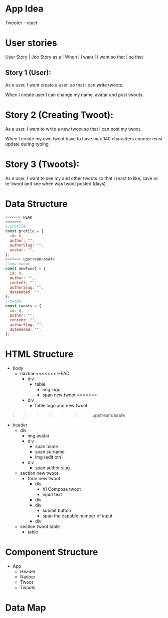 # App Idea

Twooter - react

# User stories

User Story | Job Story
as a <role> | When I <action>
I want <goal> | I want <goal>
so that <gain> | so that <gain>

## Story 1 (User):

As a user,
I want create a user.
so that I can write twoots.

When I create user
I can change my name, avatar and post twoots.

# Story 2 (Creating Twoot):

As a user,
I want to write a new twoot
so that I can post my twoot.

When I create my own twoot
have to have max 140 characters
counter must update during typing.

# Story 3 (Twoots):

As a user,
I want to see my and other twoots
so that I react to like, save or re-twoot and see when was twoot posted (days).

# Data Structure

```js
<<<<<<< HEAD
=======
//profile
const profile = {
  id: 0,
  author: "",
  authorSlug: "",
  avatar: "",
};
>>>>>>> upstream/asafe
//new twoot
const newTwoot = {
  id: 0,
  author: "",
  content: "",
  authorSlug: "",
  dateAdded: "",
};
//twoot
const twoots = {
  id: 0,
  author: "",
  content: "",
  authorSlug: "",
  dateAdded: "",
};
```

# HTML Structure

- body
  - navbar
<<<<<<< HEAD
    - div 
      - table 
        - img logo
        - span new twoot
=======
    - div
      - table logo and new twoot
>>>>>>> upstream/asafe
  - header
    - div
      - img avatar
      - div
        - span name
        - span surname
        - img (edit btn)
      - div
        - span author slug
    - section new twoot
      - form new twoot
        - div
          - h1 Compose twoot
          - input text
        - div
        - div
          - submit button
          - span the capable number of input
        - div
    - section twoot table
      - table

# Component Structure

- App
  - Header
  - Navbar
  - Twoot
  - Twoots

# Data Map

